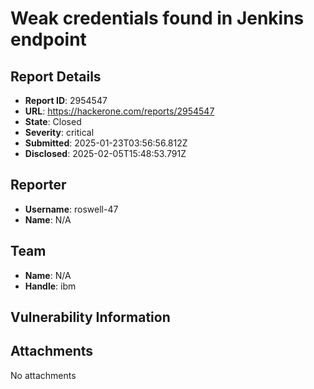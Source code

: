 # Weak credentials found in Jenkins endpoint

## Report Details
- **Report ID**: 2954547
- **URL**: https://hackerone.com/reports/2954547
- **State**: Closed
- **Severity**: critical
- **Submitted**: 2025-01-23T03:56:56.812Z
- **Disclosed**: 2025-02-05T15:48:53.791Z

## Reporter
- **Username**: roswell-47
- **Name**: N/A

## Team
- **Name**: N/A
- **Handle**: ibm

## Vulnerability Information


## Attachments
No attachments
